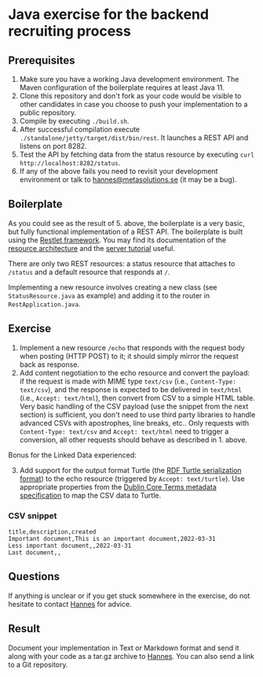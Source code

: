 # Java exercise for the backend recruiting process

## Prerequisites

1. Make sure you have a working Java development environment. The Maven configuration of the boilerplate requires at least Java 11.
2. Clone this repository and don't fork as your code would be visible to other candidates in case you choose to push your implementation to a public repository.
3. Compile by executing `./build.sh`.
4. After successful compilation execute `./standalone/jetty/target/dist/bin/rest`. It launches a REST API and listens on port 8282.
5. Test the API by fetching data from the status resource by executing `curl http://localhost:8282/status`.
6. If any of the above fails you need to revisit your development environment or talk to [hannes@metasolutions.se](mailto:hannes@metasolutions.se) (it may be a bug).

## Boilerplate

As you could see as the result of 5. above, the boilerplate is a very basic, but fully functional implementation of a REST API. The boilerplate is built using the [Restlet framework](https://restlet.talend.com/). You may find its documentation of the [resource architecture](https://restlet.talend.com/documentation/user-guide/2.4/core/resource/overview) and the [server tutorial](https://restlet.talend.com/documentation/user-guide/2.4/introduction/first-steps/first-application) useful.

There are only two REST resources: a status resource that attaches to `/status` and a default resource that responds at `/`.

Implementing a new resource involves creating a new class (see `StatusResource.java` as example) and adding it to the router in `RestApplication.java`.

## Exercise

1. Implement a new resource `/echo` that responds with the request body when posting (HTTP POST) to it; it should simply mirror the request back as response.
2. Add content negotiation to the echo resource and convert the payload: if the request is made with MIME type `text/csv` (i.e., `Content-Type: text/csv`), and the response is expected to be delivered in `text/html` (i.e., `Accept: text/html`), then convert from CSV to a simple HTML table. Very basic handling of the CSV payload (use the snippet from the next section) is sufficient, you don't need to use third party libraries to handle advanced CSVs with apostrophes, line breaks, etc.. Only requests with `Content-Type: text/csv` and `Accept: text/html` need to trigger a conversion, all other requests should behave as described in 1. above.

Bonus for the Linked Data experienced:

3. Add support for the output format Turtle (the [RDF Turtle serialization format](https://www.w3.org/TR/turtle/)) to the echo resource (triggered by `Accept: text/turtle`). Use appropriate properties from the [Dublin Core Terms metadata specification](https://www.dublincore.org/specifications/dublin-core/dcmi-terms/) to map the CSV data to Turtle.

### CSV snippet

```
title,description,created
Important document,This is an important document,2022-03-31
Less important document,,2022-03-31
Last document,,
```

## Questions

If anything is unclear or if you get stuck somewhere in the exercise, do not hesitate to contact [Hannes](mailto:hannes@metasolutions.se) for advice.

## Result

Document your implementation in Text or Markdown format and send it along with your code as a tar.gz archive to [Hannes](mailto:hannes@metasolutions.se). You can also send a link to a Git repository.
